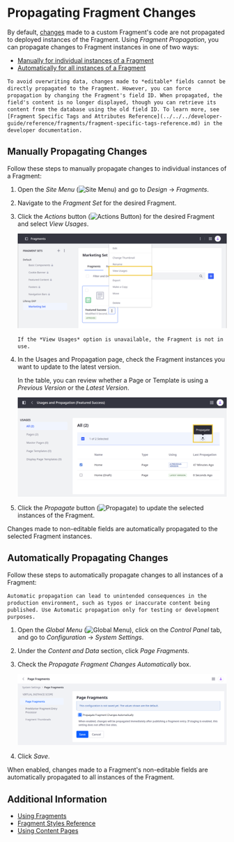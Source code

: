 # Propagating Fragment Changes

By default, [changes](../../../developer-guide/developing-page-fragments/using-the-fragments-editor.md) made to a custom Fragment's code are not propagated to deployed instances of the Fragment. Using *Fragment Propagation*, you can propagate changes to Fragment instances in one of two ways:

* [Manually for individual instances of a Fragment](#manually-propagating-changes)
* [Automatically for all instances of a Fragment](#automatically-propagating-changes)

```{important}
To avoid overwriting data, changes made to *editable* fields cannot be directly propagated to the Fragment. However, you can force propagation by changing the Fragment's field ID. When propagated, the field's content is no longer displayed, though you can retrieve its content from the database using the old field ID. To learn more, see [Fragment Specific Tags and Attributes Reference](../../../developer-guide/reference/fragments/fragment-specific-tags-reference.md) in the developer documentation.
```

## Manually Propagating Changes

Follow these steps to manually propagate changes to individual instances of a Fragment:

1. Open the *Site Menu* (![Site Menu](../../../../images/icon-product-menu.png)) and go to *Design* &rarr; *Fragments*.

1. Navigate to the *Fragment Set* for the desired Fragment.

1. Click the *Actions* button (![Actions Button](../../../../images/icon-actions.png)) for the desired Fragment and select *View Usages*.

   ![Select the View Usages option from the Fragment's Action Menu.](./propagating-fragment-changes/images/01.png)

   ```{tip}
   If the *View Usages* option is unavailable, the Fragment is not in use.
   ```

1. In the Usages and Propagation page, check the Fragment instances you want to update to the latest version.

   In the table, you can review whether a Page or Template is using a *Previous Version* or the *Latest Version*.

   ![Select the elements where you want to propagate the latest Fragment changes.](./propagating-fragment-changes/images/02.png)

1. Click the *Propagate* button (![Propagate](../../../../images/icon-propagate.png)) to update the selected instances of the Fragment.

Changes made to non-editable fields are automatically propagated to the selected Fragment instances.

## Automatically Propagating Changes

Follow these steps to automatically propagate changes to all instances of a Fragment:

```{warning}
Automatic propagation can lead to unintended consequences in the production environment, such as typos or inaccurate content being published. Use Automatic propagation only for testing or development purposes.
```

1. Open the *Global Menu* (![Global Menu](../../../../images/icon-applications-menu.png)), click on the *Control Panel* tab, and go to *Configuration* &rarr; *System Settings*.

1. Under the *Content and Data* section, click *Page Fragments*.

1. Check the *Propagate Fragment Changes Automatically* box.

   ![Check the Propagate Fragment Changes Automatically box.](./propagating-fragment-changes/images/03.png)

1. Click *Save*.

When enabled, changes made to a Fragment's non-editable fields are automatically propagated to all instances of the Fragment.

## Additional Information

* [Using Fragments](../using-fragments.md)
* [Fragment Styles Reference](./configuring-fragments/styles-reference.md)
* [Using Content Pages](../../using-content-pages.md)
